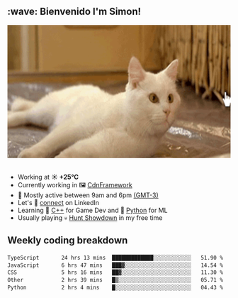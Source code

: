 <h2>:wave: <b>Bienvenido I'm Simon!&nbsp;</b></h2>

<section>
  <img src="./static/banner.gif" height=300 width=1000>
</section>

<br>

<ul>
  <li>
		<!--START_SECTION:weather-->
		Working at <b>☀️   +25°C</b>
		<!--END_SECTION:weather-->
  </li>
  <li>
    Currently working in 🖼️&nbsp;<a href=https://github.com/snapverse/cdn-framework target=_blank>CdnFramework</a>
  </li>
  <li>
    🚩 Mostly active between 9am and 6pm <a href=https://onlinealarmkur.com/world/es target=_blank>(GMT-3)</a>
  </li>
  <li>
    Let's 🔗&nbsp;<a href=https://www.linkedin.com/in/itsimmons target=_blank>connect</a> on LinkedIn
  </li>
  <li>
    Learning 👴&nbsp;<a href=https://images3.memedroid.com/images/UPLOADED755/65f2bce6734f6.webp target=_blank>C++</a> for Game Dev and 🐍&nbsp;<a href=https://qph.cf2.quoracdn.net/main-qimg-4472b6229cb75bf66ab531f3ebd4f975-lq target=_blank>Python</a> for ML
  </li>
  <li>
    Usually playing 💀&nbsp;<a href=https://www.huntshowdown.com target=_blank>Hunt Showdown</a> in my free time
  </li>
</ul>

<h2><b>Weekly coding breakdown </b></h2>

<!--START_SECTION:waka-->

```txt
TypeScript       24 hrs 13 mins  █████████████░░░░░░░░░░░░   51.90 %
JavaScript       6 hrs 47 mins   ███▓░░░░░░░░░░░░░░░░░░░░░   14.54 %
CSS              5 hrs 16 mins   ██▓░░░░░░░░░░░░░░░░░░░░░░   11.30 %
Other            2 hrs 39 mins   █▒░░░░░░░░░░░░░░░░░░░░░░░   05.71 %
Python           2 hrs 4 mins    █░░░░░░░░░░░░░░░░░░░░░░░░   04.43 %
```

<!--END_SECTION:waka-->
